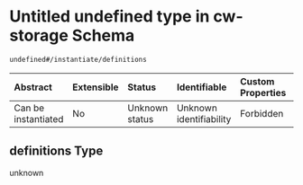 # Untitled undefined type in cw-storage Schema

```txt
undefined#/instantiate/definitions
```

| Abstract            | Extensible | Status         | Identifiable            | Custom Properties | Additional Properties | Access Restrictions | Defined In                                                         |
| :------------------ | :--------- | :------------- | :---------------------- | :---------------- | :-------------------- | :------------------ | :----------------------------------------------------------------- |
| Can be instantiated | No         | Unknown status | Unknown identifiability | Forbidden         | Allowed               | none                | [cw-storage.json\*](schema/cw-storage.json "open original schema") |

## definitions Type

unknown
